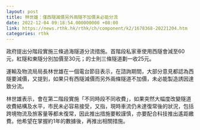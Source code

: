 ```yaml
---
layout: post
title: 林世雄：僅西隧減價另外兩隧不加價未必能分流
date: 2022-12-04 09:18:54.000000000 +08:00
link: https://news.rthk.hk/rthk/ch/component/k2/1678368-20221204.htm
categories: rthk
---
```


政府提出分階段實施三條過海隧道分流措施。首階段私家車使用西隧會減至60元，紅隧和東隧分別加價至30元；的士則三條隧道劃一收25元。

運輸及物流局局長林世雄在一個電台節目表示，在諮詢期間，大部分意見都認為西隧要減價，又提到，如果只有西隧減價而另外兩條隧道不加價，未必能製造誘因達致分流。

林世雄表示，會在第二階段實施「不同時段不同收費」，如果突然大幅度改變隧道收費結構及水平，市民未必容易接受，又指，現時車流仍未達復常後的狀況，包括跨境物流及旅客量等都未復常，因此推出措施要較謹慎，亦要配合科技推出遙距繳費。他希望在掌握約1年的數據後，再推出相關措施。
